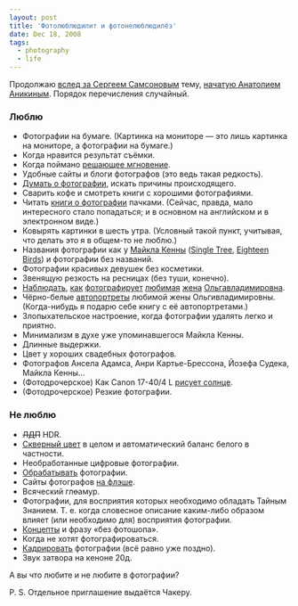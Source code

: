 ```yaml
---
layout: post
title: 'Фотолюблюдилит и фотонелюблюдилёз'
date: Dec 18, 2008
tags:
  - photography
  - life
---
```


Продолжаю [вслед за Сергеем Самсоновым](http://focused.ru/3691/ "Простые фокусы — Любит/не любит") тему, [начатую Анатолием Аникиным](http://foto.ograf.ru/2008/12/15/927 "Заметки фоторедактора — Фотографические «Люблю и не люблю»"). Порядок перечисления случайный.

<!--more-->

### Люблю

- Фотографии на бумаге. (Картинка на мониторе — это лишь картинка на мониторе, а фотографии на бумаге.)
- Когда нравится результат съёмки.
- Когда поймано [решающее мгновение](http://en.wikipedia.org/wiki/Henri_Cartier-Bresson#The_Decisive_Moment "Wikipedia — Henri Cartier-Bresson — The Decisive Moment").
- Удобные сайты и блоги фотографов (это ведь такая редкость).
- [Думать о фотографии](http://birdwatcher.ru/blog/categories/photography/ "Мои мысли о фотографии"), искать причины происходящего.
- Сварить кофе и смотреть книги с хорошими фотографиями.
- Читать [книги о фотографии](http://birdwatcher.ru/reading/ "Книги о фотографии, которые я читал") пачками. (Сейчас, правда, мало интересного стало попадаться; и в основном на английском и в электронном виде.)
- Ковырять картинки в шесть утра. (Условный такой пункт, учитывая, что делать это я в общем-то не люблю.)
- Названия фотографии как у [Майкла Кенны](http://www.michaelkenna.net/ "Michael Kenna Photography") ([Single Tree](http://www.michaelkenna.net/html/2007/hokkaido07/3.html "Michael Kenna — Single Tree"), [Eighteen Birds](http://www.michaelkenna.net/html/2008/newwork/10.html "Michael Kenna — Eighteen Birds")) и фотографии без названий.
- Фотографии красивых девушек без косметики.
- Звенящую резкость на ресницах (без туши, конечно).
- [Наблюдать](http://birdwatcher.ru/albums/kalevala/photos/447/ "Свирепый"), [как](http://birdwatcher.ru/albums/kalevala/photos/456/ "карельский") [фотографирует](http://birdwatcher.ru/albums/kalevala/photos/540/ "фотохомяк") [любимая](http://birdwatcher.ru/albums/kalevala/photos/537/ "вышел") [жена](http://birdwatcher.ru/albums/kalevala/photos/444/ "на") [Ольгавладимировна](http://birdwatcher.ru/albums/kalevala/photos/531/ "охоту.").
- Чёрно-белые [автопортреты](http://airve.livejournal.com/tag/img "Олькины автопортреты") любимой жены Ольгивладимировны. (Когда-нибудь я подарю себе книгу с её автопортретами.)
- Злопыхательское настроение, когда фотографии удалять легко и приятно.
- Минимализм в духе уже упоминавшегося Майкла Кенны.
- Длинные выдержки.
- Цвет у хороших свадебных фотографов.
- Фотографов Ансела Адамса, Анри Картье-Брессона, Йозефа Судека, Майкла Кенны…
- (Фотодрочерское) Как Canon 17-40/4 L [рисует солнце](http://birdwatcher.ru/photos/tags/%D1%81%D0%BE%D0%BB%D0%BD%D1%86%D0%B5/ "Фотографии с солнцем").
- (Фотодрочерское) Резкие фотографии.

### Не люблю

- ~~ЛДП~~ HDR.
- [Скверный цвет](http://birdwatcher.ru/blog/2259/ "Цвет времени") в целом и автоматический баланс белого в частности.
- Необработанные цифровые фотографии.
- [Обрабатывать](http://birdwatcher.ru/blog/2134/ "Обработка фотографий") фотографии.
- Сайты фотографов [на флэше](http://birdwatcher.ru/blog/823/ "Про Flash").
- Всяческий гл~~о~~амур.
- Фотографии, для восприятия которых необходимо обладать Тайным Знанием. Т. е. когда словесное описание каким-либо образом влияет (или необходимо для) восприятия фотографии.
- [Концепты](http://birdwatcher.ru/blog/2663/ "О концептуальной фотографии") и фразу «без фотошопа».
- Когда не хотят фотографироваться.
- [Кадрировать](http://birdwatcher.ru/blog/1912/ "Про кадрирование фотографий") фотографии (всё равно уже поздно).
- Звук затвора на кеноне 20д.

А вы что любите и не любите в фотографии?

P. S. Отдельное приглашение выдаётся Чакеру.
